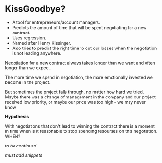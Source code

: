# KissGoodbye?
* A tool for entrepreneurs/account managers.
* Predicts the amount of time that will be spent negotiating for a new contract. 
* Uses regression.
* Named after Henry Kissinger.
* Also tries to predict the right time to cut our losses when the negotiation is not leading anywhere.

Negotiation for a new contract always takes longer than we want and often longer than we expect.

The more time we spend in negotiation, the more emotionally invested we become in the project. 

But sometimes the project falls through, no matter how hard we tried. 
Maybe there was a change of management in the company and our project received low priority, or maybe our price was too high - 
we may never know.

**Hypothesis**

With negotiations that don't lead to winning the contract 
there is a moment in time when is it reasonable to stop spending resourses on this negotiation. 
WHEN?



*to be continued*

*must add snippets*

